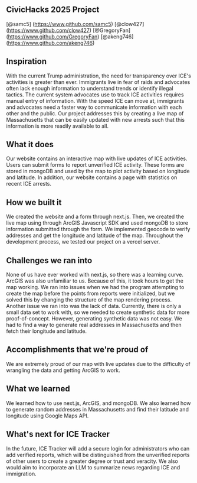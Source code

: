 ## CivicHacks 2025 Project
[@samc5] (https://www.github.com/samc5)
[@clow427] (https://www.github.com/clow427)
[@GregoryFan] (https://www.github.com/GregoryFan)
[@akeng746] (https://www.github.com/akeng746)
## Inspiration
With the current Trump administration, the need for transparency over ICE's activities is greater than ever. Immigrants live in fear of raids and advocates often lack enough information to understand trends or identify illegal tactics. The current system advocates use to track ICE activities requires manual entry of information. With the speed ICE can move at, immigrants and advocates need a faster way to communicate information with each other and the public. Our project addresses this by creating a live map of Massachusetts that can be easily updated with new arrests such that this information is more readily available to all.

## What it does
Our website contains an interactive map with live updates of ICE activities. Users can submit forms to report unverified ICE activity. These forms are stored in mongoDB and used by the map to plot activity based on longitude and latitude. 
In addition, our website contains a page with statistics on recent ICE arrests. 

## How we built it
We created the website and a form through next.js. Then, we created the live map using through ArcGIS Javascript SDK and used mongoDB to store information submitted through the form. We implemented geocode to verify addresses and get the longitude and latitude of the map. Throughout the development process, we tested our project on a vercel server.

## Challenges we ran into
None of us have ever worked with next.js, so there was a learning curve. ArcGIS was also unfamiliar to us. Because of this, it took hours to get the map working. We ran into issues when we had the program attempting to create the map before the points from reports were initialized, but we solved this by changing the structure of the map rendering process. 
Another issue we ran into was the lack of data. Currently, there is only a small data set to work with, so we needed to create synthetic data for more proof-of-concept. However, generating synthetic data was not easy. We had to find a way to generate real addresses in Massachusetts and then fetch their longitude and latitude. 
 
## Accomplishments that we're proud of
We are extremely proud of our map with live updates due to the difficulty of wrangling the data and getting ArcGIS to work. 

## What we learned
We learned how to use next.js, ArcGIS, and mongoDB. We also learned how to generate random addresses in Massachusetts and find their latitude and longitude using Google Maps API.

## What's next for ICE Tracker
In the future, ICE Tracker will add a secure login for administrators who can add verified reports, which will be distinguished from the unverified reports of other users to create a greater degree or trust and veracity. We also would aim to incorporate an LLM to summarize news regarding ICE and immigration. 
